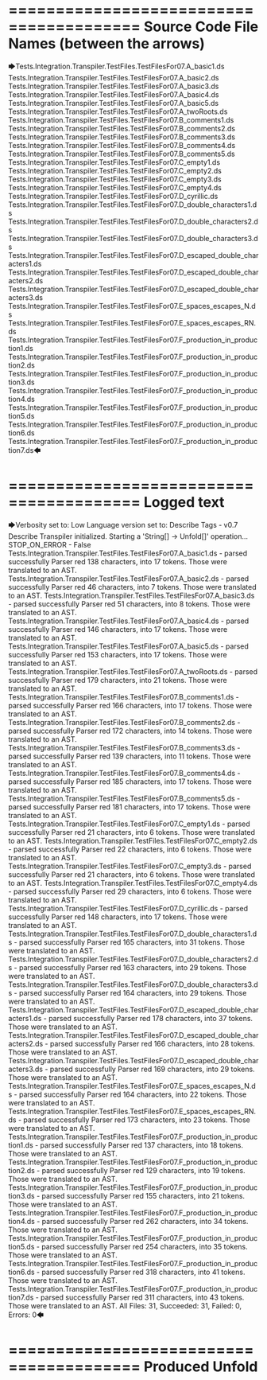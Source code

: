 ========================================
Source Code File Names (between the arrows)
========================================

🡆Tests.Integration.Transpiler.TestFiles.TestFilesFor07.A_basic1.ds
Tests.Integration.Transpiler.TestFiles.TestFilesFor07.A_basic2.ds
Tests.Integration.Transpiler.TestFiles.TestFilesFor07.A_basic3.ds
Tests.Integration.Transpiler.TestFiles.TestFilesFor07.A_basic4.ds
Tests.Integration.Transpiler.TestFiles.TestFilesFor07.A_basic5.ds
Tests.Integration.Transpiler.TestFiles.TestFilesFor07.A_twoRoots.ds
Tests.Integration.Transpiler.TestFiles.TestFilesFor07.B_comments1.ds
Tests.Integration.Transpiler.TestFiles.TestFilesFor07.B_comments2.ds
Tests.Integration.Transpiler.TestFiles.TestFilesFor07.B_comments3.ds
Tests.Integration.Transpiler.TestFiles.TestFilesFor07.B_comments4.ds
Tests.Integration.Transpiler.TestFiles.TestFilesFor07.B_comments5.ds
Tests.Integration.Transpiler.TestFiles.TestFilesFor07.C_empty1.ds
Tests.Integration.Transpiler.TestFiles.TestFilesFor07.C_empty2.ds
Tests.Integration.Transpiler.TestFiles.TestFilesFor07.C_empty3.ds
Tests.Integration.Transpiler.TestFiles.TestFilesFor07.C_empty4.ds
Tests.Integration.Transpiler.TestFiles.TestFilesFor07.D_cyrillic.ds
Tests.Integration.Transpiler.TestFiles.TestFilesFor07.D_double_characters1.ds
Tests.Integration.Transpiler.TestFiles.TestFilesFor07.D_double_characters2.ds
Tests.Integration.Transpiler.TestFiles.TestFilesFor07.D_double_characters3.ds
Tests.Integration.Transpiler.TestFiles.TestFilesFor07.D_escaped_double_characters1.ds
Tests.Integration.Transpiler.TestFiles.TestFilesFor07.D_escaped_double_characters2.ds
Tests.Integration.Transpiler.TestFiles.TestFilesFor07.D_escaped_double_characters3.ds
Tests.Integration.Transpiler.TestFiles.TestFilesFor07.E_spaces_escapes_N.ds
Tests.Integration.Transpiler.TestFiles.TestFilesFor07.E_spaces_escapes_RN.ds
Tests.Integration.Transpiler.TestFiles.TestFilesFor07.F_production_in_production1.ds
Tests.Integration.Transpiler.TestFiles.TestFilesFor07.F_production_in_production2.ds
Tests.Integration.Transpiler.TestFiles.TestFilesFor07.F_production_in_production3.ds
Tests.Integration.Transpiler.TestFiles.TestFilesFor07.F_production_in_production4.ds
Tests.Integration.Transpiler.TestFiles.TestFilesFor07.F_production_in_production5.ds
Tests.Integration.Transpiler.TestFiles.TestFilesFor07.F_production_in_production6.ds
Tests.Integration.Transpiler.TestFiles.TestFilesFor07.F_production_in_production7.ds🡄

========================================
Logged text
========================================

🡆Verbosity set to: Low
Language version set to: Describe Tags - v0.7
Describe Transpiler initialized.
Starting a 'String[] -> Unfold[]' operation...
STOP_ON_ERROR - False
Tests.Integration.Transpiler.TestFiles.TestFilesFor07.A_basic1.ds - parsed successfully
Parser red 138 characters, into 17 tokens.
Those were translated to an AST.
Tests.Integration.Transpiler.TestFiles.TestFilesFor07.A_basic2.ds - parsed successfully
Parser red 46 characters, into 7 tokens.
Those were translated to an AST.
Tests.Integration.Transpiler.TestFiles.TestFilesFor07.A_basic3.ds - parsed successfully
Parser red 51 characters, into 8 tokens.
Those were translated to an AST.
Tests.Integration.Transpiler.TestFiles.TestFilesFor07.A_basic4.ds - parsed successfully
Parser red 146 characters, into 17 tokens.
Those were translated to an AST.
Tests.Integration.Transpiler.TestFiles.TestFilesFor07.A_basic5.ds - parsed successfully
Parser red 153 characters, into 17 tokens.
Those were translated to an AST.
Tests.Integration.Transpiler.TestFiles.TestFilesFor07.A_twoRoots.ds - parsed successfully
Parser red 179 characters, into 21 tokens.
Those were translated to an AST.
Tests.Integration.Transpiler.TestFiles.TestFilesFor07.B_comments1.ds - parsed successfully
Parser red 166 characters, into 17 tokens.
Those were translated to an AST.
Tests.Integration.Transpiler.TestFiles.TestFilesFor07.B_comments2.ds - parsed successfully
Parser red 172 characters, into 14 tokens.
Those were translated to an AST.
Tests.Integration.Transpiler.TestFiles.TestFilesFor07.B_comments3.ds - parsed successfully
Parser red 139 characters, into 11 tokens.
Those were translated to an AST.
Tests.Integration.Transpiler.TestFiles.TestFilesFor07.B_comments4.ds - parsed successfully
Parser red 185 characters, into 17 tokens.
Those were translated to an AST.
Tests.Integration.Transpiler.TestFiles.TestFilesFor07.B_comments5.ds - parsed successfully
Parser red 181 characters, into 17 tokens.
Those were translated to an AST.
Tests.Integration.Transpiler.TestFiles.TestFilesFor07.C_empty1.ds - parsed successfully
Parser red 21 characters, into 6 tokens.
Those were translated to an AST.
Tests.Integration.Transpiler.TestFiles.TestFilesFor07.C_empty2.ds - parsed successfully
Parser red 22 characters, into 6 tokens.
Those were translated to an AST.
Tests.Integration.Transpiler.TestFiles.TestFilesFor07.C_empty3.ds - parsed successfully
Parser red 21 characters, into 6 tokens.
Those were translated to an AST.
Tests.Integration.Transpiler.TestFiles.TestFilesFor07.C_empty4.ds - parsed successfully
Parser red 29 characters, into 6 tokens.
Those were translated to an AST.
Tests.Integration.Transpiler.TestFiles.TestFilesFor07.D_cyrillic.ds - parsed successfully
Parser red 148 characters, into 17 tokens.
Those were translated to an AST.
Tests.Integration.Transpiler.TestFiles.TestFilesFor07.D_double_characters1.ds - parsed successfully
Parser red 165 characters, into 31 tokens.
Those were translated to an AST.
Tests.Integration.Transpiler.TestFiles.TestFilesFor07.D_double_characters2.ds - parsed successfully
Parser red 163 characters, into 29 tokens.
Those were translated to an AST.
Tests.Integration.Transpiler.TestFiles.TestFilesFor07.D_double_characters3.ds - parsed successfully
Parser red 164 characters, into 29 tokens.
Those were translated to an AST.
Tests.Integration.Transpiler.TestFiles.TestFilesFor07.D_escaped_double_characters1.ds - parsed successfully
Parser red 178 characters, into 37 tokens.
Those were translated to an AST.
Tests.Integration.Transpiler.TestFiles.TestFilesFor07.D_escaped_double_characters2.ds - parsed successfully
Parser red 166 characters, into 28 tokens.
Those were translated to an AST.
Tests.Integration.Transpiler.TestFiles.TestFilesFor07.D_escaped_double_characters3.ds - parsed successfully
Parser red 169 characters, into 29 tokens.
Those were translated to an AST.
Tests.Integration.Transpiler.TestFiles.TestFilesFor07.E_spaces_escapes_N.ds - parsed successfully
Parser red 164 characters, into 22 tokens.
Those were translated to an AST.
Tests.Integration.Transpiler.TestFiles.TestFilesFor07.E_spaces_escapes_RN.ds - parsed successfully
Parser red 173 characters, into 23 tokens.
Those were translated to an AST.
Tests.Integration.Transpiler.TestFiles.TestFilesFor07.F_production_in_production1.ds - parsed successfully
Parser red 137 characters, into 18 tokens.
Those were translated to an AST.
Tests.Integration.Transpiler.TestFiles.TestFilesFor07.F_production_in_production2.ds - parsed successfully
Parser red 129 characters, into 19 tokens.
Those were translated to an AST.
Tests.Integration.Transpiler.TestFiles.TestFilesFor07.F_production_in_production3.ds - parsed successfully
Parser red 155 characters, into 21 tokens.
Those were translated to an AST.
Tests.Integration.Transpiler.TestFiles.TestFilesFor07.F_production_in_production4.ds - parsed successfully
Parser red 262 characters, into 34 tokens.
Those were translated to an AST.
Tests.Integration.Transpiler.TestFiles.TestFilesFor07.F_production_in_production5.ds - parsed successfully
Parser red 254 characters, into 35 tokens.
Those were translated to an AST.
Tests.Integration.Transpiler.TestFiles.TestFilesFor07.F_production_in_production6.ds - parsed successfully
Parser red 318 characters, into 41 tokens.
Those were translated to an AST.
Tests.Integration.Transpiler.TestFiles.TestFilesFor07.F_production_in_production7.ds - parsed successfully
Parser red 311 characters, into 43 tokens.
Those were translated to an AST.
All Files: 31, Succeeded: 31, Failed: 0, Errors: 0🡄

========================================
Produced Unfold
========================================

